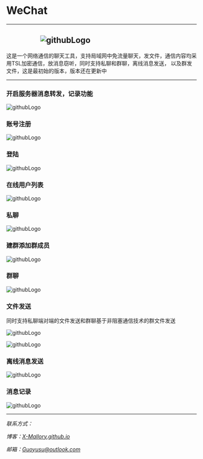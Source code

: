 
# WeChat
---
                                  ![githubLogo](./效果/程序.PNG "Wechat")      
---                          
这是一个网络通信的聊天工具，支持局域网中免流量聊天，发文件，通信内容均采用TSL加密通信，放消息窃听，同时支持私聊和群聊，离线消息发送，
以及群发文件，这是最初始的版本，版本还在更新中

---

### 开启服务器消息转发，记录功能

![githubLogo](./效果/服务器开启.PNG "服务器开启")

### 账号注册

![githubLogo](./效果/注册.PNG "注册")

### 登陆

![githubLogo](./效果/登陆.PNG "登陆")

### 在线用户列表

![githubLogo](./效果/用户登陆机广播消息窗口.PNG "用户登陆机广播消息窗口")

### 私聊

![githubLogo](./效果/私聊实现.PNG "私聊")

### 建群添加群成员

![githubLogo](./效果/群聊添加群成员.PNG "群聊添加群成员")

### 群聊

![githubLogo](./效果/群聊天.PNG "群聊")

### 文件发送

同时支持私聊端对端的文件发送和群聊基于非阻塞通信技术的群文件发送

![githubLogo](./效果/私发文件1.PNG "文件发送")

![githubLogo](./效果/文件传输.PNG "文件发送")

### 离线消息发送

![githubLogo](./效果/发送离线消息.PNG "离线消息")

### 消息记录

![githubLogo](./效果/服务器消息记录.PNG "记录")


***

*联系方式：*    

*博客：[X-Mallory.github.io](https://x-mallory.github.io/)*    

*邮箱：Guoyusu@outlook.com*

